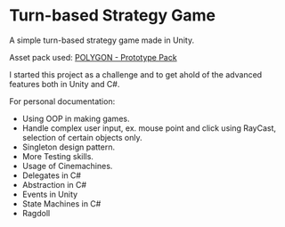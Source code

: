 # Turn-based Strategy Game

A simple turn-based strategy game made in Unity.

Asset pack used: [POLYGON - Prototype Pack](https://syntystore.com/products/polygon-prototype-pack?_pos=1&_sid=0a95fae78&_ss=r)

I started this project as a challenge and to get ahold of the advanced features both in Unity and C#.

For personal documentation:

- Using OOP in making games.
- Handle complex user input, ex. mouse point and click using RayCast, selection of certain objects only.
- Singleton design pattern.
- More Testing skills.
- Usage of Cinemachines.
- Delegates in C#
- Abstraction in C#
- Events in Unity
- State Machines in C#
- Ragdoll
